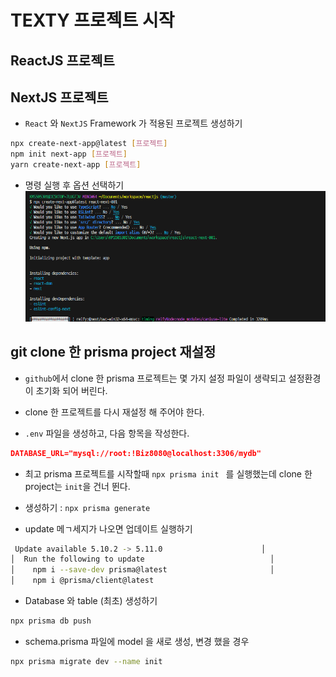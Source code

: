 # TEXTY 프로젝트 시작

## ReactJS 프로젝트

## NextJS 프로젝트

- `React` 와 `NextJS` Framework 가 적용된 프로젝트 생성하기

```bash
npx create-next-app@latest [프로젝트]
npm init next-app [프로젝트]
yarn create-next-app [프로젝트]
```

- 명령 실행 후 옵션 선택하기
  ![명령 실행 후 옵션](images/image.png)

## git clone 한 prisma project 재설정

- `github`에서 clone 한 prisma 프로젝트는 몇 가지 설정 파일이 생략되고 설정환경이 초기화 되어 버린다.
- clone 한 프로젝트를 다시 재설정 해 주어야 한다.

- `.env` 파일을 생성하고, 다음 항목을 작성한다.

```json
DATABASE_URL="mysql://root:!Biz8080@localhost:3306/mydb"

```

- 최고 prisma 프로젝트를 시작할때 `npx prisma init ` 를 실행했는데 clone 한 project는 `init`을 건너 뛴다.
- 생성하기 : `npx prisma generate`

- update 메ㄱ세지가 나오면 업데이트 실행하기

```bash
 Update available 5.10.2 -> 5.11.0                      │
│  Run the following to update                            │
│    npm i --save-dev prisma@latest                       │
│    npm i @prisma/client@latest
```

- Database 와 table (최초) 생성하기

```bash
npx prisma db push
```

- schema.prisma 파일에 model 을 새로 생성, 변경 했을 경우

```bash
npx prisma migrate dev --name init
```
